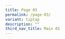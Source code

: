 ```yaml
---
title: Page 03
permalink: /page-03/
variant: tiptap
description: ""
third_nav_title: Main 01
---
```

